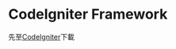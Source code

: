 # CodeIgniter Framework

先至[CodeIgniter](https://codeigniter.org.tw/userguide3/installation/downloads.html)下載 <br>

